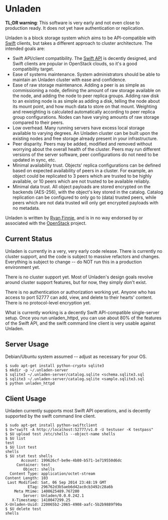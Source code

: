 Unladen
=======

**TL;DR warning**: This software is very early and not even close to production ready.  It does not yet have authentication or replication.

Unladen is a block storage system which aims to be API-compatible with [Swift](http://swift.openstack.org/) clients, but takes a different approach to cluster architecture.  The intended goals are:

* Swift API/client compatibility.  The [Swift API](http://docs.openstack.org/api/openstack-object-storage/1.0/content/index.html) is decently designed, and Swift clients are popular in OpenStack clouds, so it's a good compatibility target.
* Ease of systems maintenance.  System administrators should be able to maintain an Unladen cluster with ease and confidence.
* Ease of raw storage maintenance.  Adding a peer is as simple as commissioning a node, defining the amount of raw storage available on the node, and adding the node to peer replica groups.  Adding raw disk to an existing node is as simple as adding a disk, telling the node about its mount point, and how much data to store on that mount.  Weighting and reweighting is calculated automatically according to peer replica group configurations.  Nodes can have varying amounts of raw storage compared to their peers.
* Low overhead.  Many running servers have excess local storage available to varying degrees.  An Unladen cluster can be built upon the existing nodes and free storage already present in your infrastructure.
* Peer disparity.  Peers may be added, modified and removed without worrying about the overall health of the cluster.  Peers may run different versions of the server software, peer configurations do not need to be updated in sync, etc.
* Minimal availability trust.  Objects' replica configurations can be defined based on expected availability of peers in a cluster.  For example, an object could be replicated to 3 peers which are trusted to be highly available, or 10 peers which are not trusted to be available reliably.
* Minimal data trust.  All object payloads are stored encrypted on the backends (AES-256), with the object's key stored in the catalog.  Catalog replication can be configured to only go to (data) trusted peers, while peers which are not data trusted will only get encrypted payloads with no metadata.

Unladen is written by [Ryan Finnie](http://www.finnie.org/), and is in no way endorsed by or associated with the [OpenStack](http://www.openstack.org/) project.


Current Status
--------------

Unladen is currently in a very, very early code release.  There is currently no cluster support, and the code is subject to massive refactors and changes.  Everything is subject to change -- do NOT run this in a production environment yet.

There is no cluster support yet.  Most of Unladen's design goals revolve around cluster support features, but for now, they simply don't exist.

There is no authentication or authorization working yet.  Anyone who has access to port 52777 can add, view, and delete to their hearts' content.  There is no protocol-level encryption yet.

What is currently working is a decently Swift API-compatible single-server setup.  Once you run unladen_httpd, you can use about 80% of the features of the Swift API, and the swift command line client is very usable against Unladen.


Server Usage
------------

Debian/Ubuntu system assumed -- adjust as necessary for your OS.

    $ sudo apt-get install python-crypto sqlite3
    $ mkdir -p ~/.unladen-server
    $ sqlite3 ~/.unladen-server/catalog.sqlite <schema.sqlite3.sql
    $ sqlite3 ~/.unladen-server/catalog.sqlite <sample.sqlite3.sql
    $ python unladen_httpd


Client Usage
------------

Unladen currently supports most Swift API operations, and is decently supported by the swift command line client.

    $ sudo apt-get install python-swiftclient
    $ U="swift -A http://localhost:52777/v1.0 -U testuser -K testpass"
    $ $U upload test /etc/shells --object-name shells
    $ $U list
    test
    $ $U list test
    shells
    $ $U stat test shells
           Account: 199626cf-be9e-4b80-b571-1e719550d6dc
         Container: test
            Object: shells
      Content Type: application/octet-stream
    Content Length: 103
     Last Modified: Sat, 06 Sep 2014 23:48:19 GMT
              ETag: 296762d3b5aeb6d42ac0cb3492c28a6b
        Meta Mtime: 1400625489.767200
            Server: Unladen/0.0.0.242.1
       X-Timestamp: 1410047299.25
    X-Unladen-Uuid: 220065b2-2065-4908-aafc-5b2b9889f90a
    $ $U delete test
    shells
